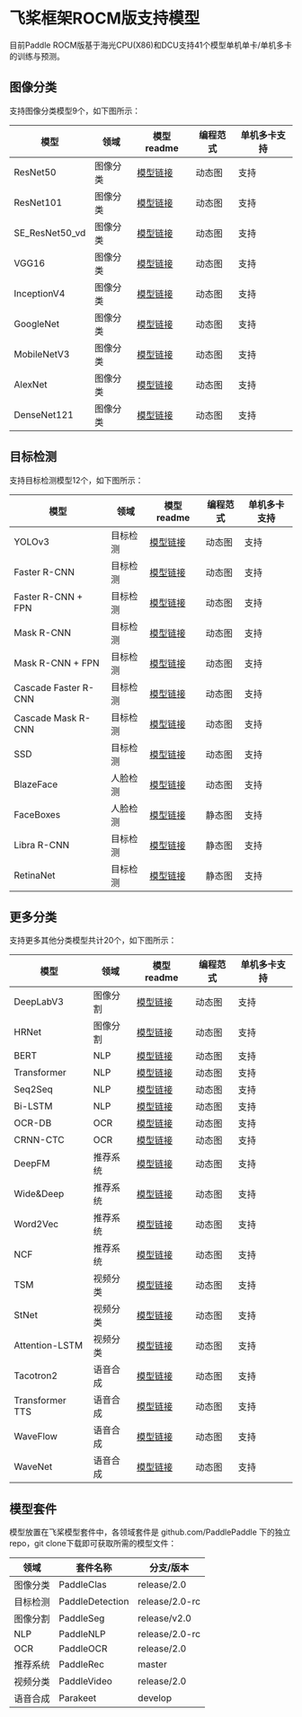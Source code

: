 
# 飞桨框架ROCM版支持模型

目前Paddle ROCM版基于海光CPU(X86)和DCU支持41个模型单机单卡/单机多卡的训练与预测。

## 图像分类

支持图像分类模型9个，如下图所示：

| 模型               | 领域     | 模型readme                                                   | 编程范式      |  单机多卡支持   |
| ----------------- | -------- | ------------------------------------------------------------ | ------------- | -------------- |
| ResNet50  | 图像分类 | [模型链接](https://github.com/PaddlePaddle/PaddleClas/blob/release/2.0/docs/zh_CN/models/ResNet_and_vd.md) |  动态图  | 支持 |
| ResNet101  | 图像分类 | [模型链接](https://github.com/PaddlePaddle/PaddleClas/blob/release/2.0/docs/zh_CN/models/ResNet_and_vd.md) |  动态图  | 支持 |
| SE_ResNet50_vd  | 图像分类 | [模型链接](https://github.com/PaddlePaddle/PaddleClas/blob/release/2.0/docs/zh_CN/models/SEResNext_and_Res2Net.md) |  动态图  | 支持 |
| VGG16 | 图像分类 | [模型链接](https://github.com/PaddlePaddle/PaddleClas/blob/release/2.0/docs/zh_CN/models/Others.md) |  动态图  | 支持 |
| InceptionV4 | 图像分类 | [模型链接](https://github.com/PaddlePaddle/PaddleClas/blob/release/2.0/docs/zh_CN/models/Inception.md) |  动态图  | 支持 |
| GoogleNet | 图像分类 | [模型链接](https://github.com/PaddlePaddle/PaddleClas/blob/release/2.0/docs/zh_CN/models/Inception.md) |  动态图  | 支持 |
| MobileNetV3 | 图像分类 | [模型链接](https://github.com/PaddlePaddle/PaddleClas/blob/release/2.0/docs/zh_CN/models/Mobile.md) |  动态图  | 支持 |
| AlexNet | 图像分类 | [模型链接](https://github.com/PaddlePaddle/PaddleClas/blob/release/2.0/docs/zh_CN/models/Others.md) |  动态图  | 支持 |
| DenseNet121 | 图像分类 | [模型链接](https://github.com/PaddlePaddle/PaddleClas/blob/release/2.0/docs/zh_CN/models/DPN_DenseNet.md) |  动态图  | 支持 |


## 目标检测

支持目标检测模型12个，如下图所示：

| 模型               | 领域     | 模型readme                                                   | 编程范式      |  单机多卡支持   |
| ----------------- | -------- | ------------------------------------------------------------ | ------------- | -------------- |
| YOLOv3  | 目标检测 | [模型链接](https://github.com/PaddlePaddle/PaddleDetection/blob/release/2.0-rc/dygraph/configs/yolov3/README.md) |  动态图  | 支持 |
| Faster R-CNN  | 目标检测 | [模型链接](https://github.com/PaddlePaddle/PaddleDetection/blob/release/2.0-rc/dygraph/configs/faster_rcnn/README.md) |  动态图  | 支持 |
| Faster R-CNN + FPN | 目标检测 | [模型链接](https://github.com/PaddlePaddle/PaddleDetection/blob/release/2.0-rc/dygraph/configs/faster_rcnn/README.md) |  动态图  | 支持 |
| Mask R-CNN  | 目标检测 | [模型链接](https://github.com/PaddlePaddle/PaddleDetection/blob/release/2.0-rc/dygraph/configs/mask_rcnn/README.md) |  动态图  | 支持 |
| Mask R-CNN + FPN  | 目标检测 | [模型链接](https://github.com/PaddlePaddle/PaddleDetection/blob/release/2.0-rc/dygraph/configs/mask_rcnn/README.md) |  动态图  | 支持 |
| Cascade Faster R-CNN | 目标检测 | [模型链接](https://github.com/PaddlePaddle/PaddleDetection/blob/release/2.0-rc/dygraph/configs/cascade_rcnn/README.md) |  动态图  | 支持 |
| Cascade Mask R-CNN | 目标检测 | [模型链接](https://github.com/PaddlePaddle/PaddleDetection/blob/release/2.0-rc/dygraph/configs/cascade_rcnn/README.md) |  动态图  | 支持 |
| SSD | 目标检测 | [模型链接](https://github.com/PaddlePaddle/PaddleDetection/blob/release/2.0-rc/dygraph/configs/ssd/README.md) |  动态图  | 支持 |
| BlazeFace | 人脸检测 | [模型链接](https://github.com/PaddlePaddle/PaddleDetection/blob/release/2.0-rc/dygraph/configs/face_detection/README.md) |  动态图  | 支持 |
| FaceBoxes | 人脸检测 | [模型链接](https://github.com/PaddlePaddle/PaddleDetection/blob/release/2.0-rc/docs/featured_model/FACE_DETECTION.md) |  静态图  | 支持 |
| Libra R-CNN | 目标检测 | [模型链接](https://github.com/PaddlePaddle/PaddleDetection/blob/release/2.0-rc/configs/libra_rcnn/README_cn.md) |  静态图  | 支持 |
| RetinaNet | 目标检测 | [模型链接](https://github.com/PaddlePaddle/PaddleDetection/blob/release/2.0-rc/configs/retinanet_r50_fpn_1x.yml) |  静态图  | 支持 |


## 更多分类

支持更多其他分类模型共计20个，如下图所示：

| 模型               | 领域     | 模型readme                                                   | 编程范式      |  单机多卡支持   |
| ----------------- | -------- | ------------------------------------------------------------ | ------------- | -------------- |
| DeepLabV3 | 图像分割 | [模型链接](hhttps://github.com/PaddlePaddle/PaddleSeg/blob/release/v2.0/configs/deeplabv3/README.md) |  动态图  | 支持 |
| HRNet | 图像分割 | [模型链接](https://github.com/PaddlePaddle/PaddleSeg/blob/release/v2.0/configs/fcn/README.md) |  动态图  | 支持 |
| BERT | NLP | [模型链接](https://github.com/PaddlePaddle/PaddleNLP/blob/release/2.0-rc/examples/language_model/bert/README.md) |  动态图  | 支持 |
| Transformer | NLP | [模型链接](https://github.com/PaddlePaddle/PaddleNLP/blob/release/2.0-rc/examples/machine_translation/transformer/README.md) |  动态图  | 支持 |
| Seq2Seq | NLP | [模型链接](https://github.com/PaddlePaddle/PaddleNLP/blob/release/2.0-rc/examples/machine_translation/seq2seq/README.md) |  动态图  | 支持 |
| Bi-LSTM | NLP | [模型链接](https://github.com/PaddlePaddle/PaddleNLP/blob/develop/examples/text_classification/rnn/README.md) |  动态图  | 支持 |
| OCR-DB | OCR | [模型链接](https://github.com/PaddlePaddle/PaddleOCR/blob/release/2.0/doc/doc_ch/models_list.md) |  动态图  | 支持 |
| CRNN-CTC| OCR | [模型链接](https://github.com/PaddlePaddle/PaddleOCR/blob/release/2.0/doc/doc_ch/models_list.md) |  动态图  | 支持 |
| DeepFM | 推荐系统 | [模型链接](https://github.com/PaddlePaddle/PaddleRec/blob/master/models/rank/deepfm/readme.md) |  动态图  | 支持 |
| Wide&Deep | 推荐系统 | [模型链接](https://github.com/PaddlePaddle/PaddleRec/blob/master/models/rank/wide_deep/README.md) |  动态图  | 支持 |
| Word2Vec | 推荐系统 | [模型链接](https://github.com/PaddlePaddle/PaddleRec/blob/master/models/recall/word2vec/README.md) |  动态图  | 支持 |
| NCF | 推荐系统 | [模型链接](https://github.com/PaddlePaddle/PaddleRec/blob/master/models/recall/ncf/readme.md) |  动态图  | 支持 |
| TSM | 视频分类 | [模型链接](https://github.com/PaddlePaddle/PaddleVideo/blob/release/2.0/docs/zh-CN/model_zoo/recognition/tsm.md) |  动态图  | 支持 |
| StNet | 视频分类 | [模型链接](https://github.com/PaddlePaddle/models/blob/develop/PaddleCV/video/models/stnet/README.md) |  动态图  | 支持 |
| Attention-LSTM | 视频分类| [模型链接](https://github.com/PaddlePaddle/PaddleVideo/blob/release/2.0/docs/zh-CN/model_zoo/recognition/attention_lstm.md) |  动态图  | 支持 |
| Tacotron2 | 语音合成 | [模型链接](https://github.com/PaddlePaddle/Parakeet/blob/release/v0.2/examples/tacotron2/README.md) |  动态图  | 支持 |
| Transformer TTS | 语音合成 | [模型链接](https://github.com/PaddlePaddle/Parakeet/blob/release/v0.2/examples/transformer_tts/README.md) |  动态图  | 支持 |
| WaveFlow | 语音合成 | [模型链接](https://github.com/PaddlePaddle/Parakeet/blob/release/v0.2/examples/waveflow/README.md) |  动态图  | 支持 |
| WaveNet | 语音合成 | [模型链接](https://github.com/PaddlePaddle/Parakeet/blob/develop/examples/wavenet/README.md) |  动态图  | 支持 |

## 模型套件

模型放置在飞桨模型套件中，各领域套件是 github.com/PaddlePaddle 下的独立repo，git clone下载即可获取所需的模型文件：

| 领域     | 套件名称        | 分支/版本        |
| -------- | --------------- | ---------------- |
| 图像分类 | PaddleClas      | release/2.0      |
| 目标检测 | PaddleDetection | release/2.0-rc   |
| 图像分割 | PaddleSeg       | release/v2.0     |
| NLP     | PaddleNLP       | release/2.0-rc   |
| OCR     | PaddleOCR       | release/2.0      |
| 推荐系统 | PaddleRec       | master           |
| 视频分类 | PaddleVideo     | release/2.0      |
| 语音合成 | Parakeet        | develop          |
